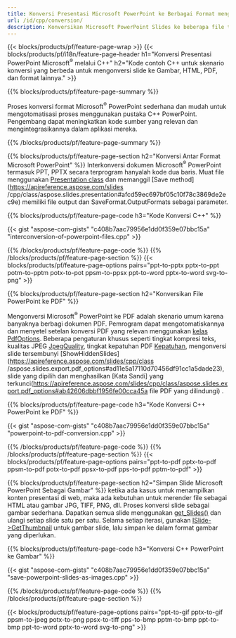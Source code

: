 ```yaml
---
title: Konversi Presentasi Microsoft PowerPoint ke Berbagai Format menggunakan C++
url: /id/cpp/conversion/
description: Konversikan Microsoft PowerPoint Slides ke beberapa file termasuk HTML, PDF, dan format gambar dalam aplikasi berbasis C++.
---
```


{{< blocks/products/pf/feature-page-wrap >}}
{{< blocks/products/pf/i18n/feature-page-header h1="Konversi Presentasi PowerPoint Microsoft<sup>®</sup> melalui C++" h2="Kode contoh C++ untuk skenario konversi yang berbeda untuk mengonversi slide ke Gambar, HTML, PDF, dan format lainnya." >}}

{{% blocks/products/pf/feature-page-summary %}}

Proses konversi format Microsoft<sup>®</sup> PowerPoint sederhana dan mudah untuk mengotomatisasi proses menggunakan pustaka C++ PowerPoint. Pengembang dapat meningkatkan kode sumber yang relevan dan mengintegrasikannya dalam aplikasi mereka. 

{{% /blocks/products/pf/feature-page-summary  %}}

{{% blocks/products/pf/feature-page-section  h2="Konversi Antar Format Microsoft PowerPoint" %}}
Interkonversi dokumen Microsoft<sup>®</sup> PowerPoint termasuk PPT, PPTX secara terprogram hanyalah kode dua baris. Muat file menggunakan [Presentation class](https://apireference.aspose.com/slides/cpp/class/aspose.slides.presentation) dan memanggil [Save method](https://apireference.aspose.com/slides /cpp/class/aspose.slides.presentation#afcd59ec697bf05c10f78c3869de2ec9e) memiliki file output dan SaveFormat.OutputFormats sebagai parameter.

{{% blocks/products/pf/feature-page-code h3="Kode Konversi C++" %}}

{{< gist "aspose-com-gists" "c408b7aac79956e1dd0f359e07bbc15a" "interconversion-of-powerpoint-files.cpp" >}}


{{% /blocks/products/pf/feature-page-code  %}}
{{% /blocks/products/pf/feature-page-section %}}
{{< blocks/products/pf/feature-page-options pairs="ppt-to-pptx pptx-to-ppt potm-to-pptm potx-to-pot ppsm-to-ppsx ppt-to-word pptx-to-word svg-to-png" >}}


{{% blocks/products/pf/feature-page-section  h2="Konversikan File PowerPoint ke PDF" %}}

Mengonversi Microsoft<sup>®</sup> PowerPoint ke PDF adalah skenario umum karena banyaknya berbagi dokumen PDF. Pemrogram dapat mengotomatiskannya dan menyetel setelan konversi PDF yang relevan menggunakan [kelas PdfOptions](https://apireference.aspose.com/slides/cpp/class/aspose.slides.export.pdf_options). Beberapa pengaturan khusus seperti tingkat kompresi teks, kualitas JPEG [JpegQuality](https://apireference.aspose.com/slides/cpp/class/aspose.slides.export.pdf_options#a6bbf3bd303430757aa85ac9e3d184861), tingkat kepatuhan PDF [Kepatuhan](https://apireference.aspose.com/slides/cpp/class/aspose.slides.export.pdf_options#aa9dfc92dd22455248ac171c24876cb8f), mengonversi slide tersembunyi [ShowHiddenSlides](https://apireference.aspose.com/slides/cpp/class /aspose.slides.export.pdf_options#ad11e5a17110d70456df91cc1a5dade23), slide yang dipilih dan menghasilkan [Kata Sandi] yang terkunci(https://apireference.aspose.com/slides/cpp/class/aspose.slides.export.pdf_options#ab42606dbbf1956fe00cca45a file PDF yang dilindungi) .

{{% blocks/products/pf/feature-page-code h3="Kode Konversi C++ PowerPoint ke PDF" %}}

{{< gist "aspose-com-gists" "c408b7aac79956e1dd0f359e07bbc15a" "powerpoint-to-pdf-conversion.cpp" >}}

{{% /blocks/products/pf/feature-page-code  %}}
{{% /blocks/products/pf/feature-page-section %}}
{{< blocks/products/pf/feature-page-options pairs="ppt-to-pdf pptx-to-pdf ppsm-to-pdf potx-to-pdf ppsx-to-pdf pps-to-pdf pptm-to-pdf" >}}


{{% blocks/products/pf/feature-page-section  h2="Simpan Slide Microsoft PowerPoint Sebagai Gambar" %}}
ketika ada kasus untuk menampilkan konten presentasi di web, maka ada kebutuhan untuk merender file sebagai HTML atau gambar JPG, TIFF, PNG, dll. Proses konversi slide sebagai gambar sederhana. Dapatkan semua slide menggunakan [get_Slides()](https://apireference.aspose.com/slides/cpp/class/aspose.slides.presentation#a9981b38f5a01d9fa5482f05b0a75974c) dan ulangi setiap slide satu per satu. Selama setiap iterasi, gunakan [ISlide->GetThumbnail](https://apireference.aspose.com/slides/cpp/class/aspose.slides.i_slide#a7bd377d403ff886232df21351c1fe783) untuk gambar slide, lalu simpan ke dalam format gambar yang diperlukan. 

{{% blocks/products/pf/feature-page-code h3="Konversi C++ PowerPoint ke Gambar" %}}

{{< gist "aspose-com-gists" "c408b7aac79956e1dd0f359e07bbc15a" "save-powerpoint-slides-as-images.cpp" >}}

{{% /blocks/products/pf/feature-page-code %}}
{{% /blocks/products/pf/feature-page-section %}}

{{< blocks/products/pf/feature-page-options pairs="ppt-to-gif pptx-to-gif ppsm-to-jpeg potx-to-png ppsx-to-tiff pps-to-bmp pptm-to-bmp ppt-to-bmp ppt-to-word pptx-to-word svg-to-png" >}}